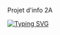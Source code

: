 Projet d'info 2A

[![Typing SVG](https://readme-typing-svg.demolab.com?font=Fira+Code&weight=500&size=30&pause=1000&color=F75A24&background=F0FFFE00&center=true&vCenter=true&width=435&lines=On+va+tout+baiser;(une+deuxieme+fois)+%F0%9F%A5%B3;SUUUUUUUUUUUUUUUUUU+%F0%9F%93%A2%E2%80%BC%EF%B8%8F%E2%80%BC%EF%B8%8F;OH+YEAAAAAAAAH)](https://git.io/typing-svg)
